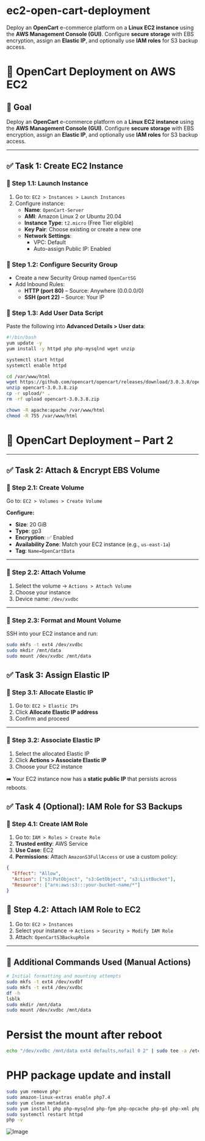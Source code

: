 # ec2-open-cart-deployment
Deploy an **OpenCart** e-commerce platform on a **Linux EC2 instance** using the **AWS Management Console (GUI)**. Configure **secure storage** with EBS encryption, assign an **Elastic IP**, and optionally use **IAM roles** for S3 backup access.

# 🛒 OpenCart Deployment on AWS EC2

## 🎯 Goal

Deploy an **OpenCart** e-commerce platform on a **Linux EC2 instance** using the **AWS Management Console (GUI)**. Configure **secure storage** with EBS encryption, assign an **Elastic IP**, and optionally use **IAM roles** for S3 backup access.

---

## ✅ Task 1: Create EC2 Instance

### 🔹 Step 1.1: Launch Instance

1. Go to: `EC2 > Instances > Launch Instances`
2. Configure instance:
   - **Name**: `OpenCart-Server`
   - **AMI**: Amazon Linux 2 or Ubuntu 20.04
   - **Instance Type**: `t2.micro` (Free Tier eligible)
   - **Key Pair**: Choose existing or create a new one
   - **Network Settings**:
     - VPC: Default
     - Auto-assign Public IP: Enabled

### 🔹 Step 1.2: Configure Security Group

- Create a new Security Group named `OpenCartSG`
- Add Inbound Rules:
  - **HTTP (port 80)** – Source: Anywhere (0.0.0.0/0)
  - **SSH (port 22)** – Source: Your IP

### 🔹 Step 1.3: Add User Data Script

Paste the following into **Advanced Details > User data**:

```bash
#!/bin/bash
yum update -y
yum install -y httpd php php-mysqlnd wget unzip

systemctl start httpd
systemctl enable httpd

cd /var/www/html
wget https://github.com/opencart/opencart/releases/download/3.0.3.8/opencart-3.0.3.8.zip
unzip opencart-3.0.3.8.zip
cp -r upload/* .
rm -rf upload opencart-3.0.3.8.zip

chown -R apache:apache /var/www/html
chmod -R 755 /var/www/html
```

# 🛒 OpenCart Deployment – Part 2

---

## ✅ Task 2: Attach & Encrypt EBS Volume

### 🔹 Step 2.1: Create Volume

Go to: `EC2 > Volumes > Create Volume`

**Configure:**

- **Size**: 20 GiB  
- **Type**: gp3  
- **Encryption**: ✅ Enabled  
- **Availability Zone**: Match your EC2 instance (e.g., `us-east-1a`)  
- **Tag**: `Name=OpenCartData`

---

### 🔹 Step 2.2: Attach Volume

1. Select the volume → `Actions > Attach Volume`
2. Choose your instance
3. Device name: `/dev/xvdbc`

---

### 🔹 Step 2.3: Format and Mount Volume

SSH into your EC2 instance and run:

```bash
sudo mkfs -t ext4 /dev/xvdbc
sudo mkdir /mnt/data
sudo mount /dev/xvdbc /mnt/data
```
## ✅ Task 3: Assign Elastic IP

### 🔹 Step 3.1: Allocate Elastic IP

1. Go to: `EC2 > Elastic IPs`
2. Click **Allocate Elastic IP address**
3. Confirm and proceed

---

### 🔹 Step 3.2: Associate Elastic IP

1. Select the allocated Elastic IP
2. Click **Actions > Associate Elastic IP**
3. Choose your EC2 instance

➡️ Your EC2 instance now has a **static public IP** that persists across reboots.

## ✅ Task 4 (Optional): IAM Role for S3 Backups

### 🔹 Step 4.1: Create IAM Role

1. Go to: `IAM > Roles > Create Role`
2. **Trusted entity**: AWS Service
3. **Use Case**: EC2
4. **Permissions**: Attach `AmazonS3FullAccess` or use a custom policy:

```json
{
  "Effect": "Allow",
  "Action": ["s3:PutObject", "s3:GetObject", "s3:ListBucket"],
  "Resource": ["arn:aws:s3:::your-bucket-name/*"]
}
```

## 🔹 Step 4.2: Attach IAM Role to EC2

1. Go to: `EC2 > Instances`
2. Select your instance → `Actions > Security > Modify IAM Role`
3. Attach: `OpenCartS3BackupRole`

---

## 🧪 Additional Commands Used (Manual Actions)

```bash
# Initial formatting and mounting attempts
sudo mkfs -t ext4 /dev/xvdbf
sudo mkfs -t ext4 /dev/xvdbc
df -h
lsblk
sudo mkdir /mnt/data
sudo mount /dev/xvdbc /mnt/data
```

# Persist the mount after reboot
``` bash
echo "/dev/xvdbc /mnt/data ext4 defaults,nofail 0 2" | sudo tee -a /etc/fstab
```

# PHP package update and install
``` bash
sudo yum remove php*
sudo amazon-linux-extras enable php7.4
sudo yum clean metadata
sudo yum install php php-mysqlnd php-fpm php-opcache php-gd php-xml php-mbstring -y
sudo systemctl restart httpd
php -v
``` 

![Image](https://github.com/user-attachments/assets/c0979ba5-d24c-4caa-bd89-1855cf3a849e)
